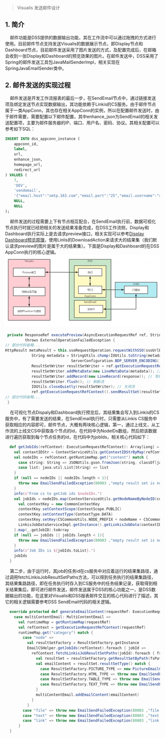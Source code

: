 > Visualis 发送邮件设计
## 1. 简介
&nbsp;&nbsp;&nbsp;&nbsp;邮件功能是DSS提供的数据输出功能，其在工作流中可以通过拖拽的方式进行使用。目前邮件节点支持发送Visualis的数据展示节点，即Display节点和Dashboard节点，目前邮件发送采用了图片发送的方式，及配置完成后，在邮箱会收到一张Display和Dashboard的预览效果的图片。在邮件发送中，DSS采用了Spring的邮件发送工具包JavaMailSenderImpl，相关实现在SpringJavaEmailSender类中。


## 2. 邮件发送的实现过程
&nbsp;&nbsp;&nbsp;&nbsp;邮件发送是开发工作流报表的最后一步，在SendEmail节点中，通过链接发送项及绑定发送节点实现数据输出，其功能依赖于Linkis的CS服务。由于邮件节点属于一类AppConn，其也存在相关AppConn的实例，所以在配置邮件发送时，由于邮件需要，需要配置以下邮件配置，其中enhance_json为SendEmail的相关发送配置项，主要为邮件服务器的IP、端口、用户名、密码、协议。其相关配置可以参考如下SQL：
```sql
INSERT INTO dss_appconn_instance (
    appconn_id,
    label,
    url,
    enhance_json,
    homepage_url,
    redirect_url
) VALUES (
    7,
    'DEV',
    'sendemail',
    '{"email.host":"smtp.163.com","email.port":"25","email.username":"xxx@163.com","email.password":"xxxxx","email.protocol":"smtp"}',
    NULL,
    NULL
);
```

&nbsp;&nbsp;&nbsp;&nbsp;邮件发送的过程需要上下有节点相互配合，在SendEmail执行前，数据可视化节点执行时就已经把相关的发送结果准备完成，在DSS工作流侧，Display和Dashboard执行实际上是去请求preview接口，相关实现可以参考[Display Dashboard预览原理]()，使用Linlis的DownloadAction来请求大的结果集（我们默认请求preview的图片是属于大的结果集）。下面是Display和Dashboard的在DSS AppConn执行的核心逻辑。  
![SendEmail](./../images/sendemail.png)
```scala
 private ResponseRef executePreview(AsyncExecutionRequestRef ref, String previewUrl, String metaUrl) 
         throws ExternalOperationFailedException {
// 部分代码省略...
HttpResult metaResult = this.ssoRequestOperation.requestWithSSO(ssoUrlBuilderOperationMeta, metadataDownloadAction);
            String metadata = StringUtils.chomp(IOUtils.toString(metadataDownloadAction.getInputStream(),
                              ServerConfiguration.BDP_SERVER_ENCODING().getValue())); // 获得metadataDownloadAction的输出流数据
            ResultSetWriter resultSetWriter = ref.getExecutionRequestRefContext().createPictureResultSetWriter();
            resultSetWriter.addMetaData(new LineMetaData(metadata)); // 写结果集到CS
            resultSetWriter.addRecord(new LineRecord(response)); // 写结果集到CS
            resultSetWriter.flush(); // 刷新流
            IOUtils.closeQuietly(resultSetWriter); // 关闭流
            ref.getExecutionRequestRefContext().sendResultSet(resultSetWriter);
// 部分代码省略...
 }
```

&nbsp;&nbsp;&nbsp;&nbsp;在可视化节点Dispaly和Dashboard执行预览后，其结果集会写入到Linkis的CS服务中，有了需要发送的结果，在SendEmail执行时，只需要从Linkis CS服务中获取相应的内容即可，邮件节点，大概有两块核心逻辑，第一，通过上线文，从工作流的上线文CS中获取各个节点的id，在代码中为NodeIDs数组，然后把该数据进行遍历获取到每个节点任务的id，在代码中为jobIds，相关核心代码如下：

```scala
  def getJobIds(refContext: ExecutionRequestRefContext): Array[Long] = {
    val contextIDStr = ContextServiceUtils.getContextIDStrByMap(refContext.getRuntimeMap)
    val nodeIDs = refContext.getRuntimeMap.get("content") match {
      case string: String => JSONUtils.gson.fromJson(string, classOf[java.util.List[String]])
      case list: java.util.List[String] => list
    }
    if (null == nodeIDs || nodeIDs.length < 1){
      throw new EmailSendFailedException(80003 ,"empty result set is not allowed")
    }
    info(s"From cs to getJob ids $nodeIDs.")
    val jobIds = nodeIDs.map(ContextServiceUtils.getNodeNameByNodeID(contextIDStr, _)).map{ nodeName =>
      val contextKey = new CommonContextKey
      contextKey.setContextScope(ContextScope.PUBLIC)
      contextKey.setContextType(ContextType.DATA)
      contextKey.setKey(CSCommonUtils.NODE_PREFIX + nodeName + CSCommonUtils.JOB_ID)
      LinkisJobDataServiceImpl.getInstance().getLinkisJobData(contextIDStr, SerializeHelper.serializeContextKey(contextKey))
    }.map(_.getJobID).toArray
    if (null == jobIds || jobIds.length < 1){
      throw new EmailSendFailedException(80003 ,"empty result set is not allowed")
    }
    info(s"Job IDs is ${jobIds.toList}.")
    jobIds
  }
```
&nbsp;&nbsp;&nbsp;&nbsp;第二步，由于运行时，其job的任务id在cs服务中对应着运行的结果集路径，通过调用fetchLinkisJobResultSetPaths方法，可以得到任务执行的结果集路径，其结果集路路径，即在任务执行时存入到CS服务中的任务结果记录，获取得到相关结果集后，即可进行邮件发送，邮件发送属于DSS的核心功能之一，是DSS数据输出的功能，在这里对Visualis和DSS报表邮件交互的核心代码进行了描述，其它的相关逻辑需要参考DSS SendEmail代码的相关逻辑。
```scala
  override protected def generateEmailContent(requestRef: ExecutionRequestRef, email: AbstractEmail): Unit = email match {
    case multiContentEmail: MultiContentEmail =>
      val runtimeMap = getRuntimeMap(requestRef)
      val refContext = getExecutionRequestRefContext(requestRef)
      runtimeMap.get("category") match {
        case "node" =>
          val resultSetFactory = ResultSetFactory.getInstance
          EmailCSHelper.getJobIds(refContext).foreach { jobId =>
            refContext.fetchLinkisJobResultSetPaths(jobId).foreach { fsPath =>
              val resultSet = resultSetFactory.getResultSetByPath(fsPath)
              val emailContent = resultSet.resultSetType() match {
                case ResultSetFactory.PICTURE_TYPE => new PictureEmailContent(fsPath)
                case ResultSetFactory.HTML_TYPE => throw new EmailSendFailedException(80003 ,"html result set is not allowed")//new HtmlEmailContent(fsPath)
                case ResultSetFactory.TABLE_TYPE => throw new EmailSendFailedException(80003 ,"table result set is not allowed")//new TableEmailContent(fsPath)
                case ResultSetFactory.TEXT_TYPE => throw new EmailSendFailedException(80003 ,"text result set is not allowed")//new FileEmailContent(fsPath)
              }
              multiContentEmail.addEmailContent(emailContent)
            }
          }
        case "file" => throw new EmailSendFailedException(80003 ,"file content is not allowed") //addContentEmail(c => new FileEmailContent(new FsPath(c)))
        case "text" => throw new EmailSendFailedException(80003 ,"text content is not allowed")//addContentEmail(new TextEmailContent(_))
        case "link" => throw new EmailSendFailedException(80003 ,"link content is not allowed")//addContentEmail(new UrlEmailContent(_))
      }
  }
```